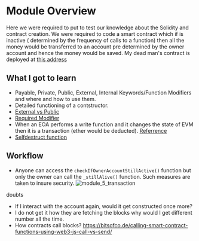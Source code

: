 # Module Overview
Here we were required to put to test our knowledge about the Solidity and contract creation. We were required to code a smart contract which if is inactive ( determined by the frequency of calls to a function) then all the money would be transferred to an account pre determined by the owner account and hence the money would be saved. My dead man's contract is deployed at [this address](https://goerli.etherscan.io/address/0x7c63452566a3e914745255e552b1cd1d81792f98#writeContract)

## What I got to learn
- Payable, Private, Public, External, Internal Keywords/Function Modifiers and where and how to use them. 
- Detailed functioning of a contstructor. 
- [External vs Public](https://ethereum.stackexchange.com/questions/19380/external-vs-public-best-practices)
- [Required Modifier](https://ethereum.stackexchange.com/questions/29867/using-require-or-modifier/29868)
- When an EOA performs a write function and it changes the state of EVM then it is a transaction (ether would be deducted). [Referrence](https://ethereum.stackexchange.com/questions/37073/when-i-deploy-a-smart-contract-does-it-create-a-new-block-or-when-i-perfrom-a-wr)
- [Selfdestruct function](https://solidity-by-example.org/hacks/self-destruct/)

## Workflow
- Anyone can access the `checkIfOwnerAccountStillActive()` function but only the owner can call the `_stillAlive()` function. Such measures are taken to insure security. 
![module_5_transaction](https://user-images.githubusercontent.com/69690510/154508187-4c086346-47b8-4556-bbce-7366999868fd.png)

doubts
- If I interact with the account again, would it get constructed once more?
- I do not get it how they are fetching the blocks why would I get different number all the time.
- How contracts call blocks? https://bitsofco.de/calling-smart-contract-functions-using-web3-js-call-vs-send/
